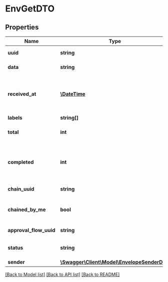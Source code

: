 # EnvGetDTO

## Properties
Name | Type | Description | Notes
------------ | ------------- | ------------- | -------------
**uuid** | **string** | UUID of envelope | [optional] 
**data** | **string** | Envelope XML | [optional] 
**received_at** | [**\DateTime**](\DateTime.md) | Date of receiving the envelope by the mailbox | [optional] 
**labels** | **string[]** |  | [optional] 
**total** | **int** | Total number of participants | [optional] 
**completed** | **int** | Number of participants who completed their processing | [optional] 
**chain_uuid** | **string** | Envelope chain UUID | [optional] 
**chained_by_me** | **bool** | Envelope chained by requested user | [optional] 
**approval_flow_uuid** | **string** | Approval flow UUID | [optional] 
**status** | **string** | Calculated status for mailbox | [optional] 
**sender** | [**\Swagger\Client\Model\EnvelopeSenderDTO**](EnvelopeSenderDTO.md) |  | [optional] 

[[Back to Model list]](../../README.md#documentation-for-models) [[Back to API list]](../../README.md#documentation-for-api-endpoints) [[Back to README]](../../README.md)

